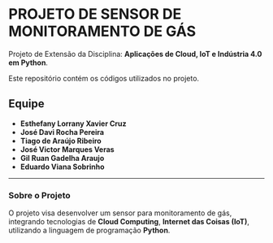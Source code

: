 # PROJETO DE SENSOR DE MONITORAMENTO DE GÁS

Projeto de Extensão da Disciplina: **Aplicações de Cloud, IoT e Indústria 4.0 em Python**.

Este repositório contém os códigos utilizados no projeto.

## Equipe
- **Esthefany Lorrany Xavier Cruz**  
- **José Davi Rocha Pereira**  
- **Tiago de Araújo Ribeiro**  
- **José Victor Marques Veras**  
- **Gil Ruan Gadelha Araujo**  
- **Eduardo Viana Sobrinho**

---

### Sobre o Projeto
O projeto visa desenvolver um sensor para monitoramento de gás, integrando tecnologias de **Cloud Computing**, **Internet das Coisas (IoT)**, utilizando a linguagem de programação **Python**.
